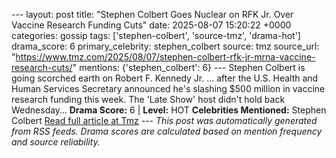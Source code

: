 --- layout: post title: "Stephen Colbert Goes Nuclear on RFK Jr. Over Vaccine Research Funding Cuts" date: 2025-08-07 15:20:22 +0000 categories: gossip tags: ['stephen-colbert', 'source-tmz', 'drama-hot'] drama_score: 6 primary_celebrity: stephen_colbert source: tmz source_url: "https://www.tmz.com/2025/08/07/stephen-colbert-rfk-jr-mrna-vaccine-research-cuts/" mentions: {'stephen_colbert': 6} --- Stephen Colbert is going scorched earth on Robert F. Kennedy Jr. ... after the U.S. Health and Human Services Secretary announced he's slashing $500 million in vaccine research funding this week. The 'Late Show' host didn't hold back Wednesday… **Drama Score:** 6 | **Level:** HOT **Celebrities Mentioned:** Stephen Colbert [Read full article at Tmz](https://www.tmz.com/2025/08/07/stephen-colbert-rfk-jr-mrna-vaccine-research-cuts/) --- *This post was automatically generated from RSS feeds. Drama scores are calculated based on mention frequency and source reliability.*